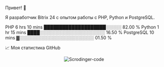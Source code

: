 Привет! 👋

Я разработчик Bitrix 24 с опытом работы с PHP, Python и PostgreSQL.

<!--START_SECTION:waka-->
PHP          6 hrs 10 mins   ████████████████████░░░░░   82.00 %
Python       1 hr 15 mins    ████░░░░░░░░░░░░░░░░░░░░░   16.50 %
PostgreSQL   10 mins         ▓░░░░░░░░░░░░░░░░░░░░░░░░   01.50 %
<!--END_SECTION:waka-->

📈 Моя статистика GitHub

<p align="center"> <img src="https://github-readme-stats.vercel.app/api?username=yourusername&show_icons=true&theme=radical" alt="Scrodinger-code" />
